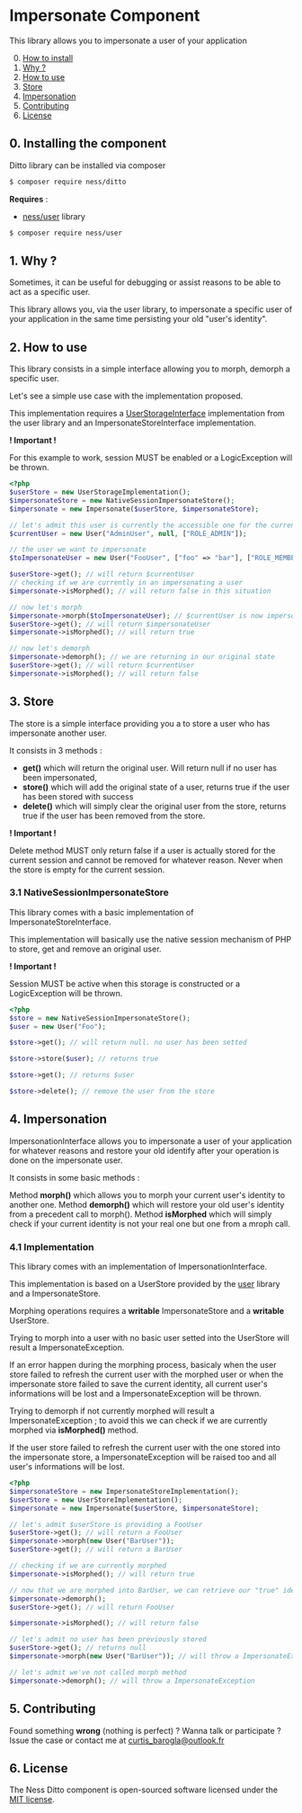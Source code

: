 # Impersonate Component

This library allows you to impersonate a user of your application

0. [How to install](#0-installing-the-component)
1. [Why ?](#1-why)
2. [How to use](#2-how-to-use)
3. [Store](#3-store)
4. [Impersonation](#4-impersonation)
5. [Contributing](#5-contributing)
6. [License](#6-license)

## 0. Installing the component

Ditto library can be installed via composer

~~~bash
$ composer require ness/ditto
~~~

**Requires** : 
- [ness/user](https://github.com/CurtisBarogla/User) library

~~~bash
$ composer require ness/user
~~~

## 1. Why ?

Sometimes, it can be useful for debugging or assist reasons to be able to act as a specific user.

This library allows you, via the user library, to impersonate a specific user of your application in the same time persisting your old "user's identity". 

## 2. How to use

This library consists in a simple interface allowing you to morph, demorph a specific user.

Let's see a simple use case with the implementation proposed.

This implementation requires a [UserStorageInterface](https://github.com/CurtisBarogla/User#2-storing-user) implementation from the user library and an ImpersonateStoreInterface implementation.

**! Important !**

For this example to work, session MUST be enabled or a LogicException will be thrown.

~~~php
<?php
$userStore = new UserStorageImplementation();
$impersonateStore = new NativeSessionImpersonateStore();
$impersonate = new Impersonate($userStore, $impersonateStore);

// let's admit this user is currently the accessible one for the current user's session
$currentUser = new User("AdminUser", null, ["ROLE_ADMIN"]);

// the user we want to impersonate
$toImpersonateUser = new User("FooUser", ["foo" => "bar"], ["ROLE_MEMBER"]);

$userStore->get(); // will return $currentUser
// checking if we are currently in an impersonating a user
$impersonate->isMorphed(); // will return false in this situation

// now let's morph
$impersonate->morph($toImpersonateUser); // $currentUser is now impersonating $toImpersonateUser
$userStore->get(); // will return $impersonateUser
$impersonate->isMorphed(); // will return true

// now let's demorph
$impersonate->demorph(); // we are returning in our original state
$userStore->get(); // will return $currentUser
$impersonate->isMorphed(); // will return false
~~~

## 3. Store

The store is a simple interface providing you a to store a user who has impersonate another user. 

It consists in 3 methods :

- **get()** which will return the original user. Will return null if no user has been impersonated,
- **store()** which will add the original state of a user, returns true if the user has been stored with success
- **delete()** which will simply clear the original user from the store, returns true if the user has been removed from the store.

**! Important !**

Delete method MUST only return false if a user is actually stored for the current session and cannot be removed for whatever reason. Never when the store is empty for the current session.

### 3.1 NativeSessionImpersonateStore

This library comes with a basic implementation of ImpersonateStoreInterface.

This implementation will basically use the native session mechanism of PHP to store, get and remove an original user.

**! Important !**

Session MUST be active when this storage is constructed or a LogicException will be thrown.
 
~~~php
<?php
$store = new NativeSessionImpersonateStore();
$user = new User("Foo");

$store->get(); // will return null. no user has been setted

$store->store($user); // returns true

$store->get(); // returns $user

$store->delete(); // remove the user from the store
~~~
 
## 4. Impersonation

ImpersonationInterface allows you to impersonate a user of your application for whatever reasons and restore your old identify after your operation is done on the impersonate user.

It consists in some basic methods :

Method **morph()** which allows you to morph your current user's identity to another one.
Method **demorph()** which will restore your old user's identity from a precedent call to morph().
Method **isMorphed** which will simply check if your current identity is not your real one but one from a mroph call.

### 4.1 Implementation

This library comes with an implementation of ImpersonationInterface.

This implementation is based on a UserStore provided by the [user](https://github.com/CurtisBarogla/User) library and a ImpersonateStore.

Morphing operations requires a **writable** ImpersonateStore and a **writable** UserStore.

Trying to morph into a user with no basic user setted into the UserStore will result a ImpersonateException.

If an error happen during the morphing process, basicaly when the user store failed to refresh the current user with the morphed user or when the impersonate store failed to save the current identity, all current user's informations will be lost and a ImpersonateException will be thrown.

Trying to demorph if not currently morphed will result a ImpersonateException ; to avoid this we can check if we are currently morphed via **isMorphed()** method.

If the user store failed to refresh the current user with the one stored into the impersonate store, a ImpersonateException will be raised too and all user's informations will be lost.

~~~php
<?php
$impersonateStore = new ImpersonateStoreImplementation();
$userStore = new UserStoreImplementation();
$impersonate = new Impersonate($userStore, $impersonateStore);

// let's admit $userStore is providing a FooUser
$userStore->get(); // will return a FooUser
$impersonate->morph(new User("BarUser"));
$userStore->get(); // will return a BarUser

// checking if we are currently morphed
$impersonate->isMorphed(); // will return true

// now that we are morphed into BarUser, we can retrieve our "true" identity via demorph
$impersonate->demorph();
$userStore->get(); // will return FooUser

$impersonate->isMorphed(); // will return false

// let's admit no user has been previously stored
$userStore->get(); // returns null
$impersonate->morph(new User("BarUser")); // will throw a ImpersonateException

// let's admit we've not called morph method
$impersonate->demorph(); // will throw a ImpersonateException
~~~

## 5. Contributing

Found something **wrong** (nothing is perfect) ? Wanna talk or participate ? <br />
Issue the case or contact me at [curtis_barogla@outlook.fr](mailto:curtis_barogla@outlook.fr)

## 6. License

The Ness Ditto component is open-sourced software licensed under the [MIT license](https://opensource.org/licenses/MIT).
